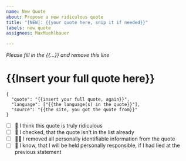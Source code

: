 ```yaml
---
name: New Quote
about: Propose a new ridiculous quote
title: "[NEW]: {{your quote here, snip it if needed}}"
labels: new quote
assignees: MaxMuehlbauer

---
```


*Please fill in the {{...}} and remove this line*

# {{Insert your full quote here}}

```
{
  "quote": "{{insert your full quote, again}}",
  "language": ["{{the language(s) in the quote}}"],
  "source": "{{the site, you got the quote from}}"
}
```

- [ ] 🎢 I think this quote is truly ridiculous
- [ ] 📜 I checked, that the quote isn't in the list already
- [ ] 🐱‍👤 I removed all personally identifiable information from the quote
- [ ] 🚨 I know, that I will be held personally responsible, if I had lied at the previous statement
